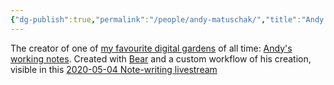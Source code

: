 ```yaml
---
{"dg-publish":true,"permalink":"/people/andy-matuschak/","title":"Andy Matuschak","tags":["🌲"]}
---
```


The creator of one of [my favourite digital gardens](My%20favourite%20blogs.md) of all time: [Andy's working notes](https://notes.andymatuschak.org/About_these_notes). Created with [Bear](Bear%20app.md) and a custom workflow of his creation, visible in this [2020-05-04 Note-writing livestream ](https://www.youtube.com/watch?v=DGcs4tyey18)
